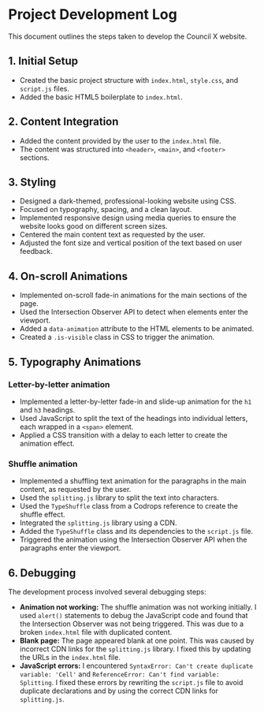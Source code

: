 # Project Development Log

This document outlines the steps taken to develop the Council X website.

## 1. Initial Setup

- Created the basic project structure with `index.html`, `style.css`, and `script.js` files.
- Added the basic HTML5 boilerplate to `index.html`.

## 2. Content Integration

- Added the content provided by the user to the `index.html` file.
- The content was structured into `<header>`, `<main>`, and `<footer>` sections.

## 3. Styling

- Designed a dark-themed, professional-looking website using CSS.
- Focused on typography, spacing, and a clean layout.
- Implemented responsive design using media queries to ensure the website looks good on different screen sizes.
- Centered the main content text as requested by the user.
- Adjusted the font size and vertical position of the text based on user feedback.

## 4. On-scroll Animations

- Implemented on-scroll fade-in animations for the main sections of the page.
- Used the Intersection Observer API to detect when elements enter the viewport.
- Added a `data-animation` attribute to the HTML elements to be animated.
- Created a `.is-visible` class in CSS to trigger the animation.

## 5. Typography Animations

### Letter-by-letter animation

- Implemented a letter-by-letter fade-in and slide-up animation for the `h1` and `h3` headings.
- Used JavaScript to split the text of the headings into individual letters, each wrapped in a `<span>` element.
- Applied a CSS transition with a delay to each letter to create the animation effect.

### Shuffle animation

- Implemented a shuffling text animation for the paragraphs in the main content, as requested by the user.
- Used the `splitting.js` library to split the text into characters.
- Used the `TypeShuffle` class from a Codrops reference to create the shuffle effect.
- Integrated the `splitting.js` library using a CDN.
- Added the `TypeShuffle` class and its dependencies to the `script.js` file.
- Triggered the animation using the Intersection Observer API when the paragraphs enter the viewport.

## 6. Debugging

The development process involved several debugging steps:

- **Animation not working:** The shuffle animation was not working initially. I used `alert()` statements to debug the JavaScript code and found that the Intersection Observer was not being triggered. This was due to a broken `index.html` file with duplicated content.
- **Blank page:** The page appeared blank at one point. This was caused by incorrect CDN links for the `splitting.js` library. I fixed this by updating the URLs in the `index.html` file.
- **JavaScript errors:** I encountered `SyntaxError: Can't create duplicate variable: 'Cell'` and `ReferenceError: Can't find variable: Splitting`. I fixed these errors by rewriting the `script.js` file to avoid duplicate declarations and by using the correct CDN links for `splitting.js`.
